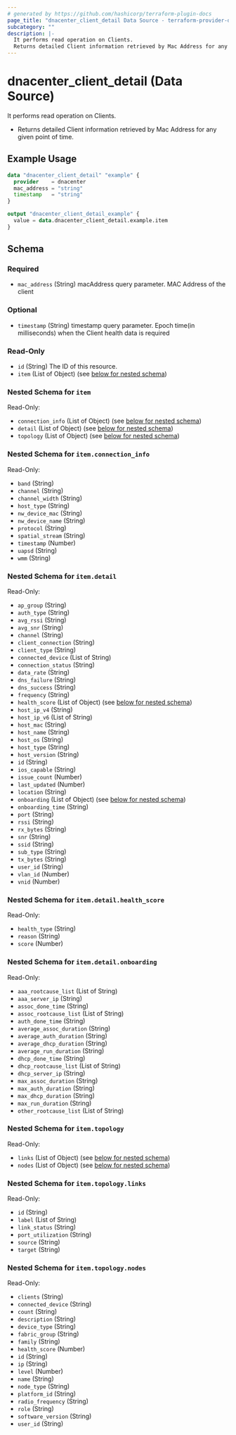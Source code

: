 ```yaml
---
# generated by https://github.com/hashicorp/terraform-plugin-docs
page_title: "dnacenter_client_detail Data Source - terraform-provider-dnacenter"
subcategory: ""
description: |-
  It performs read operation on Clients.
  Returns detailed Client information retrieved by Mac Address for any given point of time.
---
```


# dnacenter_client_detail (Data Source)

It performs read operation on Clients.

- Returns detailed Client information retrieved by Mac Address for any given point of time.

## Example Usage

```terraform
data "dnacenter_client_detail" "example" {
  provider    = dnacenter
  mac_address = "string"
  timestamp   = "string"
}

output "dnacenter_client_detail_example" {
  value = data.dnacenter_client_detail.example.item
}
```

<!-- schema generated by tfplugindocs -->
## Schema

### Required

- `mac_address` (String) macAddress query parameter. MAC Address of the client

### Optional

- `timestamp` (String) timestamp query parameter. Epoch time(in milliseconds) when the Client health data is required

### Read-Only

- `id` (String) The ID of this resource.
- `item` (List of Object) (see [below for nested schema](#nestedatt--item))

<a id="nestedatt--item"></a>
### Nested Schema for `item`

Read-Only:

- `connection_info` (List of Object) (see [below for nested schema](#nestedobjatt--item--connection_info))
- `detail` (List of Object) (see [below for nested schema](#nestedobjatt--item--detail))
- `topology` (List of Object) (see [below for nested schema](#nestedobjatt--item--topology))

<a id="nestedobjatt--item--connection_info"></a>
### Nested Schema for `item.connection_info`

Read-Only:

- `band` (String)
- `channel` (String)
- `channel_width` (String)
- `host_type` (String)
- `nw_device_mac` (String)
- `nw_device_name` (String)
- `protocol` (String)
- `spatial_stream` (String)
- `timestamp` (Number)
- `uapsd` (String)
- `wmm` (String)


<a id="nestedobjatt--item--detail"></a>
### Nested Schema for `item.detail`

Read-Only:

- `ap_group` (String)
- `auth_type` (String)
- `avg_rssi` (String)
- `avg_snr` (String)
- `channel` (String)
- `client_connection` (String)
- `client_type` (String)
- `connected_device` (List of String)
- `connection_status` (String)
- `data_rate` (String)
- `dns_failure` (String)
- `dns_success` (String)
- `frequency` (String)
- `health_score` (List of Object) (see [below for nested schema](#nestedobjatt--item--detail--health_score))
- `host_ip_v4` (String)
- `host_ip_v6` (List of String)
- `host_mac` (String)
- `host_name` (String)
- `host_os` (String)
- `host_type` (String)
- `host_version` (String)
- `id` (String)
- `ios_capable` (String)
- `issue_count` (Number)
- `last_updated` (Number)
- `location` (String)
- `onboarding` (List of Object) (see [below for nested schema](#nestedobjatt--item--detail--onboarding))
- `onboarding_time` (String)
- `port` (String)
- `rssi` (String)
- `rx_bytes` (String)
- `snr` (String)
- `ssid` (String)
- `sub_type` (String)
- `tx_bytes` (String)
- `user_id` (String)
- `vlan_id` (Number)
- `vnid` (Number)

<a id="nestedobjatt--item--detail--health_score"></a>
### Nested Schema for `item.detail.health_score`

Read-Only:

- `health_type` (String)
- `reason` (String)
- `score` (Number)


<a id="nestedobjatt--item--detail--onboarding"></a>
### Nested Schema for `item.detail.onboarding`

Read-Only:

- `aaa_rootcause_list` (List of String)
- `aaa_server_ip` (String)
- `assoc_done_time` (String)
- `assoc_rootcause_list` (List of String)
- `auth_done_time` (String)
- `average_assoc_duration` (String)
- `average_auth_duration` (String)
- `average_dhcp_duration` (String)
- `average_run_duration` (String)
- `dhcp_done_time` (String)
- `dhcp_rootcause_list` (List of String)
- `dhcp_server_ip` (String)
- `max_assoc_duration` (String)
- `max_auth_duration` (String)
- `max_dhcp_duration` (String)
- `max_run_duration` (String)
- `other_rootcause_list` (List of String)



<a id="nestedobjatt--item--topology"></a>
### Nested Schema for `item.topology`

Read-Only:

- `links` (List of Object) (see [below for nested schema](#nestedobjatt--item--topology--links))
- `nodes` (List of Object) (see [below for nested schema](#nestedobjatt--item--topology--nodes))

<a id="nestedobjatt--item--topology--links"></a>
### Nested Schema for `item.topology.links`

Read-Only:

- `id` (String)
- `label` (List of String)
- `link_status` (String)
- `port_utilization` (String)
- `source` (String)
- `target` (String)


<a id="nestedobjatt--item--topology--nodes"></a>
### Nested Schema for `item.topology.nodes`

Read-Only:

- `clients` (String)
- `connected_device` (String)
- `count` (String)
- `description` (String)
- `device_type` (String)
- `fabric_group` (String)
- `family` (String)
- `health_score` (Number)
- `id` (String)
- `ip` (String)
- `level` (Number)
- `name` (String)
- `node_type` (String)
- `platform_id` (String)
- `radio_frequency` (String)
- `role` (String)
- `software_version` (String)
- `user_id` (String)


